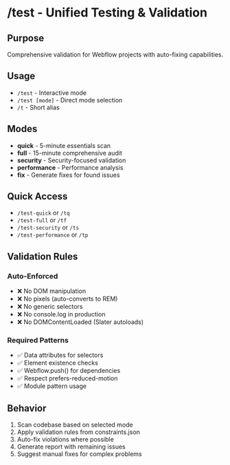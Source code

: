 # /test - Unified Testing & Validation

## Purpose
Comprehensive validation for Webflow projects with auto-fixing capabilities.

## Usage
- `/test` - Interactive mode
- `/test [mode]` - Direct mode selection
- `/t` - Short alias

## Modes
- **quick** - 5-minute essentials scan
- **full** - 15-minute comprehensive audit
- **security** - Security-focused validation
- **performance** - Performance analysis
- **fix** - Generate fixes for found issues

## Quick Access
- `/test-quick` or `/tq`
- `/test-full` or `/tf`
- `/test-security` or `/ts`
- `/test-performance` or `/tp`

## Validation Rules
### Auto-Enforced
- ❌ No DOM manipulation
- ❌ No pixels (auto-converts to REM)
- ❌ No generic selectors
- ❌ No console.log in production
- ❌ No DOMContentLoaded (Slater autoloads)

### Required Patterns
- ✅ Data attributes for selectors
- ✅ Element existence checks
- ✅ Webflow.push() for dependencies
- ✅ Respect prefers-reduced-motion
- ✅ Module pattern usage

## Behavior
1. Scan codebase based on selected mode
2. Apply validation rules from constraints.json
3. Auto-fix violations where possible
4. Generate report with remaining issues
5. Suggest manual fixes for complex problems